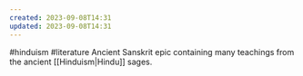 ```yaml
---
created: 2023-09-08T14:31
updated: 2023-09-08T14:31
---
```

#hinduism #literature 
Ancient Sanskrit epic containing many teachings from the ancient [[Hinduism|Hindu]] sages.